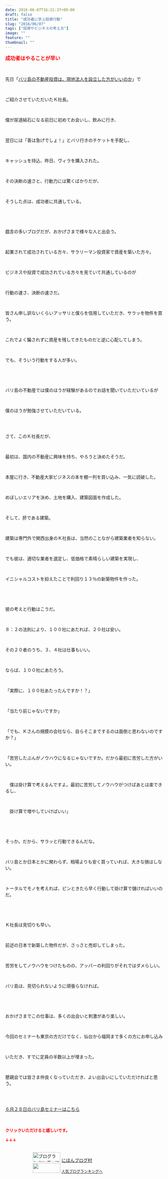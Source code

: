 ```yaml
---
date: 2016-06-07T16:21:37+09:00
draft: false
title: "成功者に学ぶ投資行動"
slug: "2016/06/07"
tags: ["投資やビジネスの考え方"]
image: ""
feature: ""
thumbnail: ""
---
```

<p><font color="#ff0000" size="3"><strong>成功者はやることが早い</strong></font></p><br/><p>先日「<a href="entry-12164088056.html" target="_blank">バリ島の不動産投資は、現地法人を設立した方がいいのか</a>」で</p><br/><p>ご紹介させていただいたＫ社長。</p><br/><p>僕が尿道結石になる前日に初めてお会いし、飲みに行き、</p><br/><p>翌日には「善は急げでしょ！」とバリ行きのチケットを手配し、</p><br/><p>キャッシュを持込、昨日、ヴィラを購入された。</p><br/><p>その決断の速さと、行動力には驚くばかりだが、</p><br/><p>そうした点は、成功者に共通している。</p><p><br/></p><br/><p>戯言の多いブログだが、おかげさまで様々な人と出会う。</p><br/><p>起業されて成功されている方々、サラリーマン投資家で資産を築いた方々。</p><br/><p>ビジネスや投資で成功されている方々を見ていて共通しているのが</p><br/><p>行動の速さ、決断の速さだ。</p><br/><p>皆さん申し訳ないくらいアッサリと僕らを信用していただき、サラッを物件を買う。</p><br/><p>これでよく騙されずに資産を残してきたものだと逆に心配してしまう。</p><br/><p>でも、そういう行動をする人が多い。</p><p><br/></p><br/><p>バリ島の不動産では僕のほうが経験があるのでお話を聞いていただいているが</p><br/><p>僕のほうが勉強させていただいている。</p><br/><br/><p>さて、このＫ社長だが、</p><br/><p>最初は、国内の不動産に興味を持ち、やろうと決めたそうだ。</p><br/><p>本屋に行き、不動産大家ビジネスの本を棚一列を買い込み、一気に読破した。</p><br/><p>めぼしいエリアを決め、土地を購入、建築図面を作成した。</p><br/><p>そして、肝である建築。</p><br/><p>建築は専門外で関西出身のＫ社長は、当然のことながら建築業者を知らない。</p><br/><p>でも彼は、適切な業者を選定し、低価格で素晴らしい建築を実現し、</p><br/><p>イニシャルコストを抑えたことで利回り１３％の新築物件を作った。</p><br/><p><br/></p><p>彼の考えと行動はこうだ。</p><br/><p>８：２の法則により、１００社にあたれば、２０社は安い。</p><br/><p>その２０者のうち、３、４社は仕事もいい。</p><br/><p>ならば、１００社にあたろう。</p><br/><p>「実際に、１００社あたったんですか！？」</p><br/><p>「当たり前じゃないですか」</p><br/><p>「でも、Ｋさんの規模の会社なら、自らそこまでするのは面倒と思わないのですか？」</p><br/><p>「苦労したぶんがノウハウになるじゃないですか。だから最初に苦労した方がいい。</p><br/><p>　僕は掛け算で考えるんですよ。最初に苦労してノウハウがつけばあとは楽できるし、</p><br/><p>　掛け算で増やしていけばいい」</p><br/><p><br/></p><p>そっか。だから、サラッと行動できるんだな。</p><br/><p>バリ島とか日本とかに関わらず、相場よりも安く買っていれば、大きな損はしない。</p><br/><p>トータルでモノを考えれば、ピンときたら早く行動して掛け算で儲ければいいのだ。</p><br/><p><br/></p><p>Ｋ社長は見切りも早い。</p><br/><p>前述の日本で新築した物件だが、さっさと売却してしまった。</p><br/><p>苦労をしてノウハウをつけたものの、アッパーの利回りがそれではダメらしい。</p><br/><p>バリ島は、見切られないように頑張らなければ。</p><br/><p><br/></p><p>おかげさまでこの仕事は、多くの出会いと刺激があり楽しい。</p><br/><p>今回のセミナーも東京の方だけでなく、仙台から福岡まで多くの方にお申し込み</p><br/><p>いただき、すでに定員の半数以上が埋まった。</p><br/><p>懇親会では皆さま仲良くなっていただき、よい出会いにしていただければと思う。</p><br/><br/><p><a href="iin.co.jp" target="_blank">６月２８日のバリ島セミナーはこちら</a><br/><br/><br/></p><p><font color="#ff0000" size="2"><strong>クリックいただけると嬉しいです。<br/></strong></font></p><p><font color="#ff0000" size="2"><strong>↓↓↓</strong></font></p><p><br/><a href="ranking.html" target="_blank"><img border="0" alt="ブログランキング・にほんブログ村へ" src="data:image/svg+xml;charset=utf-8,%3Csvg%20xmlns%3D%22http%3A%2F%2Fwww.w3.org%2F2000%2Fsvg%22%20title%3D%22Placeholder%20for%20Images%22%20role%3D%22presentation%22%20viewBox%3D%220%200%2088%2031%22%20%2F%3E" width="88" height="31" data-src="https://img-proxy.blog-video.jp/images?url=http%3A%2F%2Fwww.blogmura.com%2Fimg%2Fwww88_31.gif" style="aspect-ratio: auto 88 / 31;"/><noscript><img border="0" alt="ブログランキング・にほんブログ村へ" src="https://img-proxy.blog-video.jp/images?url=http%3A%2F%2Fwww.blogmura.com%2Fimg%2Fwww88_31.gif" width="88" height="31"></noscript></a> <a href="ranking.html" target="_blank">にほんブログ村</a> <br/><a title="人気ブログランキングへ" href="link.php?1804582"><img border="0" src="data:image/svg+xml;charset=utf-8,%3Csvg%20xmlns%3D%22http%3A%2F%2Fwww.w3.org%2F2000%2Fsvg%22%20title%3D%22Placeholder%20for%20Images%22%20role%3D%22presentation%22%20viewBox%3D%220%200%2088%2031%22%20%2F%3E" width="88" height="31" data-src="https://blog.with2.net/img/banner/banner_22.gif" style="aspect-ratio: auto 88 / 31;"/><noscript><img border="0" src="https://blog.with2.net/img/banner/banner_22.gif" width="88" height="31"></noscript></a> <a style="FONT-SIZE: 12px" href="link.php?1804582">人気ブログランキングへ</a> </p>

